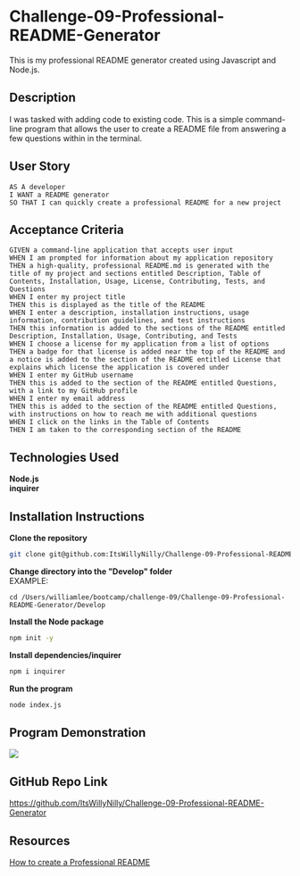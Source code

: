 # Challenge-09-Professional-README-Generator
This is my professional README generator created using Javascript and Node.js.

## Description
I was tasked with adding code to existing code. This is a simple command-line program that allows the user to create a README file from answering a few questions within in the terminal.

## User Story

```
AS A developer
I WANT a README generator
SO THAT I can quickly create a professional README for a new project
```

## Acceptance Criteria

```
GIVEN a command-line application that accepts user input
WHEN I am prompted for information about my application repository
THEN a high-quality, professional README.md is generated with the title of my project and sections entitled Description, Table of Contents, Installation, Usage, License, Contributing, Tests, and Questions
WHEN I enter my project title
THEN this is displayed as the title of the README
WHEN I enter a description, installation instructions, usage information, contribution guidelines, and test instructions
THEN this information is added to the sections of the README entitled Description, Installation, Usage, Contributing, and Tests
WHEN I choose a license for my application from a list of options
THEN a badge for that license is added near the top of the README and a notice is added to the section of the README entitled License that explains which license the application is covered under
WHEN I enter my GitHub username
THEN this is added to the section of the README entitled Questions, with a link to my GitHub profile
WHEN I enter my email address
THEN this is added to the section of the README entitled Questions, with instructions on how to reach me with additional questions
WHEN I click on the links in the Table of Contents
THEN I am taken to the corresponding section of the README
```

## Technologies Used
**Node.js**
<br>
**inquirer**

## Installation Instructions
**Clone the repository**
```bash
git clone git@github.com:ItsWillyNilly/Challenge-09-Professional-README-Generator.git
```

**Change directory into the "Develop" folder**
<br>EXAMPLE:
```
cd /Users/williamlee/bootcamp/challenge-09/Challenge-09-Professional-README-Generator/Develop
```
**Install the Node package**
```bash
npm init -y
```

**Install dependencies/inquirer**
```bash
npm i inquirer
```

**Run the program**
```bash
node index.js
```

## Program Demonstration
 <img src="Develop/assets/videos/READMEDemo.gif">

## GitHub Repo Link
https://github.com/ItsWillyNilly/Challenge-09-Professional-README-Generator

## Resources
[How to create a Professional README](https://coding-boot-camp.github.io/full-stack/github/professional-readme-guide)
